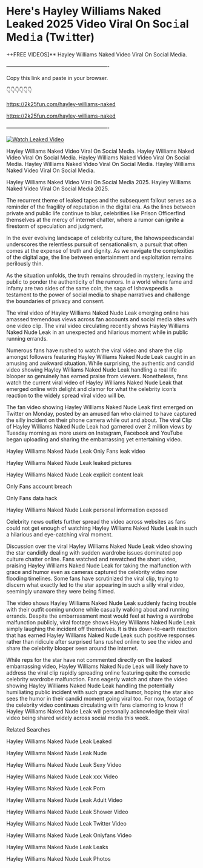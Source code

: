 # Here's Hayley Williams Naked Leaked 2025 Video Viral On Soc𝚒al Med𝚒a (Tw𝚒tter)

++FREE VIDEOS]** Hayley Williams Naked Video Viral On Social Media.

———————————————————-

Copy this link and paste in your browser.

👇👇👇👇👇👇

https://2k25fun.com/hayley-williams-naked

https://2k25fun.com/hayley-williams-naked

———————————————————-

[![Watch Leaked Video](https://miro.medium.com/v2/resize:fit:828/format:webp/1*cilzJN44JGOrTw9NJCrNHA.gif "Watch Leaked Video")](https://2k25fun.com/hayley-williams-naked)

Hayley Williams Naked Video Viral On Social Media. Hayley Williams Naked Video Viral On Social Media. Hayley Williams Naked Video Viral On Social Media. Hayley Williams Naked Video Viral On Social Media. Hayley Williams Naked Video Viral On Social Media.

Hayley Williams Naked Video Viral On Social Media 2025. Hayley Williams Naked Video Viral On Social Media 2025.

The recurrent theme of leaked tapes and the subsequent fallout serves as a reminder of the fragility of reputation in the digital era. As the lines between private and public life continue to blur, celebrities like Prison Officerfind themselves at the mercy of internet chatter, where a rumor can ignite a firestorm of speculation and judgment.

In the ever evolving landscape of celebrity culture, the Ishowspeedscandal underscores the relentless pursuit of sensationalism, a pursuit that often comes at the expense of truth and dignity. As we navigate the complexities of the digital age, the line between entertainment and exploitation remains perilously thin.

As the situation unfolds, the truth remains shrouded in mystery, leaving the public to ponder the authenticity of the rumors. In a world where fame and infamy are two sides of the same coin, the saga of Ishowspeedis a testament to the power of social media to shape narratives and challenge the boundaries of privacy and consent.

The viral video of Hayley Williams Naked Nude Leak emerging online has amassed tremendous views across fan accounts and social media sites with one video clip. The viral video circulating recently shows Hayley Williams Naked Nude Leak in an unexpected and hilarious moment while in public running errands.

Numerous fans have rushed to watch the viral video and share the clip amongst followers featuring Hayley Williams Naked Nude Leak caught in an amusing and awkward situation. While surprising, the authentic and candid video showing Hayley Williams Naked Nude Leak handling a real life blooper so genuinely has earned praise from viewers. Nonetheless, fans watch the current viral video of Hayley Williams Naked Nude Leak that emerged online with delight and clamor for what the celebrity icon’s reaction to the widely spread viral video will be.

The fan video showing Hayley Williams Naked Nude Leak first emerged on Twitter on Monday, posted by an amused fan who claimed to have captured the silly incident on their phone camera while out and about. The viral Clip of Hayley Williams Naked Nude Leak had garnered over 2 million views by Tuesday morning as more users on Instagram, Facebook and YouTube began uploading and sharing the embarrassing yet entertaining video.

Hayley Williams Naked Nude Leak Only Fans leak video

Hayley Williams Naked Nude Leak leaked pictures

Hayley Williams Naked Nude Leak explicit content leak

Only Fans account breach

Only Fans data hack

Hayley Williams Naked Nude Leak personal information exposed

Celebrity news outlets further spread the video across websites as fans could not get enough of watching Hayley Williams Naked Nude Leak in such a hilarious and eye-catching viral moment.

Discussion over the viral Hayley Williams Naked Nude Leak video showing the star candidly dealing with sudden wardrobe issues dominated pop culture chatter online. Fans watched and rewatched the short video, praising Hayley Williams Naked Nude Leak for taking the malfunction with grace and humor even as cameras captured the celebrity video now flooding timelines. Some fans have scrutinized the viral clip, trying to discern what exactly led to the star appearing in such a silly viral video, seemingly unaware they were being filmed.

The video shows Hayley Williams Naked Nude Leak suddenly facing trouble with their outfit coming undone while casually walking about and running errands. Despite the embarrassment most would feel at having a wardrobe malfunction publicly, viral footage shows Hayley Williams Naked Nude Leak simply laughing the incident off themselves. It is this down-to-earth reaction that has earned Hayley Williams Naked Nude Leak such positive responses rather than ridicule after surprised fans rushed online to see the video and share the celebrity blooper seen around the internet.

While reps for the star have not commented directly on the leaked embarrassing video, Hayley Williams Naked Nude Leak will likely have to address the viral clip rapidly spreading online featuring quite the comedic celebrity wardrobe malfunction. Fans eagerly watch and share the video showing Hayley Williams Naked Nude Leak handling the potentially humiliating public incident with such grace and humor, hoping the star also sees the humor in their candid moment going viral too. For now, footage of the celebrity video continues circulating with fans clamoring to know if Hayley Williams Naked Nude Leak will personally acknowledge their viral video being shared widely across social media this week.

Related Searches

Hayley Williams Naked Nude Leak Leaked

Hayley Williams Naked Nude Leak Nude

Hayley Williams Naked Nude Leak Sexy Video

Hayley Williams Naked Nude Leak xxx Video

Hayley Williams Naked Nude Leak Porn

Hayley Williams Naked Nude Leak Adult Video

Hayley Williams Naked Nude Leak Shower Video

Hayley Williams Naked Nude Leak Twitter Video

Hayley Williams Naked Nude Leak Onlyfans Video

Hayley Williams Naked Nude Leak Leaks

Hayley Williams Naked Nude Leak Photos